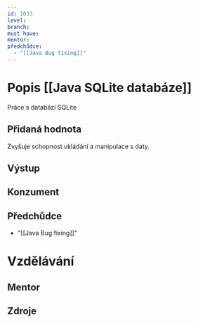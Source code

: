 ```yaml
---
id: 1033
level: 
branch: 
must have: 
mentor: 
předchůdce: 
  - "[[Java Bug fixing]]"
---
```



# Popis [[Java SQLite databáze]]
Práce s databází SQLite

## Přidaná hodnota
Zvyšuje schopnost ukládání a manipulace s daty.

## Výstup


## Konzument


## Předchůdce

  - "[[Java Bug fixing]]"

# Vzdělávání


## Mentor


## Zdroje